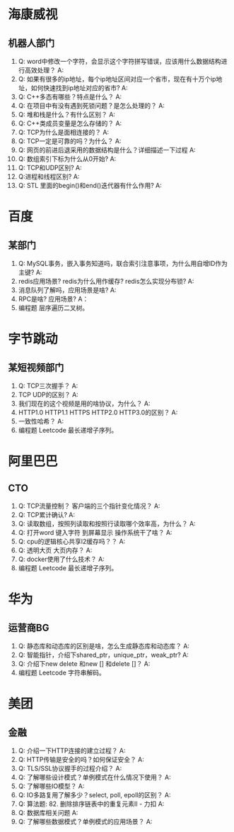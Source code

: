 # 海康威视

## 机器人部门

1. Q: word中修改一个字符，会显示这个字符拼写错误，应该用什么数据结构进行高效处理？
   A:
2. Q: 如果有很多的ip地址，每个ip地址区间对应一个省市，现在有十万个ip地址，如何快速找到ip地址对应的省市?
   A:
3. Q: C++多态有哪些？特点是什么？
   A:
4. Q: 在项目中有没有遇到死锁问题？是怎么处理的？
   A:
5. Q: 堆和栈是什么？有什么区别？
   A:
6. Q: C++类成员变量是怎么存储的？
   A:
7. Q: TCP为什么是面相连接的？
   A:
8. Q: TCP一定是可靠的吗？为什么？
   A:
9. Q: 网页的前进后退采用的数据结构是什么？详细描述一下过程
   A:
10. Q: 数组索引下标为什么从0开始?
   A:
11. Q: TCP和UDP区别?
   A:
12. Q:进程和线程区别?
   A:
13. Q: STL 里面的begin()和end()迭代器有什么作用?
   A:



# 百度

## 某部门

1. Q: MySQL事务，嵌入事务知道吗，联合索引注意事项，为什么用自增ID作为主键?
   A:
2. redis应用场景? redis为什么用作缓存? redis怎么实现分布锁?
   A:
3. 消息队列了解吗，应用场景是啥?
   A:
4. RPC是啥? 应用场景?
   A：
5. 编程题  层序遍历二叉树。 



# 字节跳动

## 某短视频部门

1. Q: TCP三次握手？
   A:
2. TCP UDP的区别？
   A:
3. 我们现在的这个视频是用的啥协议，为什么？
   A:
4. HTTP1.0 HTTP1.1 HTTPS HTTP2.0 HTTP3.0的区别？
   A:
5. 一致性哈希？
   A:
6. 编程题  Leetcode 最长递增子序列。


# 阿里巴巴

## CTO

1. Q: TCP流量控制？ 客户端的三个指针变化情况？
   A:
2. Q: TCP累计确认?
   A:
3. Q: 读取数组，按照列读取和按照行读取哪个效率高，为什么？
   A:
4. Q: 打开word 键入字符 到屏幕显示 操作系统干了啥？
   A:
5. Q: cpu的逻辑核心共享l2缓存吗？？
   A:
6. Q: 透明大页 大页内存？
   A:
7. Q: docker使用了什么技术？
   A:
8. 编程题  Leetcode 最长递增子序列。


# 华为

## 运营商BG

1. Q: 静态库和动态库的区别是啥，怎么生成静态库和动态库？
   A:
2. Q: 智能指针，介绍下shared_ptr，unique_ptr，weak_ptr?
   A:
3. Q: 介绍下new delete 和new [] 和delete []？
   A:
4. 编程题  Leetcode 字符串解码。

# 美团

## 金融

1. Q: 介绍一下HTTP连接的建立过程？
   A:
2. Q: HTTP传输是安全的吗？如何保证安全？
   A:
3. Q: TLS/SSL协议握手的过程介绍？
   A:
4. Q: 了解哪些设计模式？单例模式在什么情况下使用？
   A:
5. Q: 了解哪些IO模型？
   A:
6. Q: IO多路复用了解多少？select, poll, epoll的区别？
   A:
7. Q: 算法题: 82. 删除排序链表中的重复元素II - 力扣
   A:
8. Q: 数据库相关问题
   A:
9. Q: 了解哪些数据模式？单例模式的应用场景？
   A:
